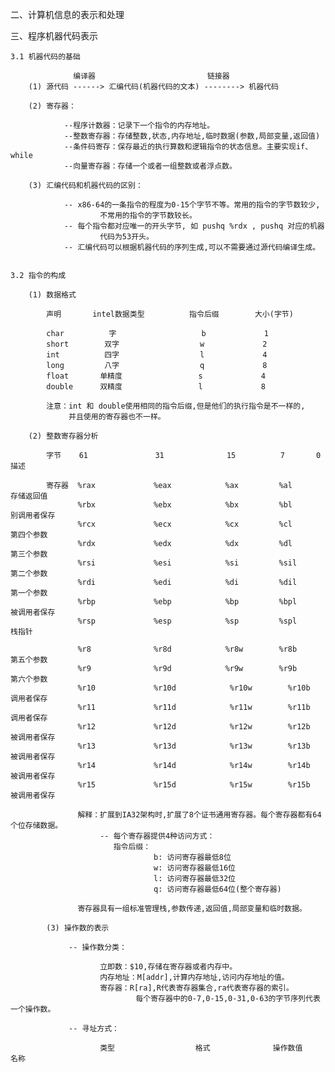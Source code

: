 

二、计算机信息的表示和处理

    


三、程序机器代码表示

    3.1 机器代码的基础
                   
                  编译器                         链接器
        (1) 源代码 ------> 汇编代码(机器代码的文本) --------> 机器代码
    
        (2) 寄存器：
        
                --程序计数器：记录下一个指令的内存地址。 
                --整数寄存器：存储整数,状态,内存地址,临时数据(参数,局部变量,返回值)
                --条件码寄存：保存最近的执行算数和逻辑指令的状态信息。主要实现if、while
                --向量寄存器：存储一个或者一组整数或者浮点数。
                
        (3) 汇编代码和机器代码的区别：
        
                -- x86-64的一条指令的程度为0-15个字节不等。常用的指令的字节数较少,
                        不常用的指令的字节数较长。
                -- 每个指令都对应唯一的开头字节, 如 pushq %rdx , pushq 对应的机器
                        代码为53开头。
                -- 汇编代码可以根据机器代码的序列生成,可以不需要通过源代码编译生成。
        
        
    3.2 指令的构成
    
        (1) 数据格式
        
            声明       intel数据类型          指令后缀        大小(字节)
            
            char          字                   b             1
            short        双字                  w             2
            int          四字                  l             4
            long         八字                  q             8
            float       单精度                 s             4
            double      双精度                 l             8
            
            注意：int 和 double使用相同的指令后缀,但是他们的执行指令是不一样的,
                 并且使用的寄存器也不一样。      
                 
        (2) 整数寄存器分析
        
            字节    61               31              15          7       0         描述
                
            寄存器  %rax             %eax            %ax         %al               存储返回值 
                   %rbx             %ebx            %bx         %bl               别调用者保存  
                   %rcx             %ecx            %cx         %cl               第四个参数  
                   %rdx             %edx            %dx         %dl               第三个参数  
                   %rsi             %esi            %si         %sil              第二个参数  
                   %rdi             %edi            %di         %dil              第一个参数
                   %rbp             %ebp            %bp         %bpl              被调用者保存        
                   %rsp             %esp            %sp         %spl              栈指针 
                  
                   %r8              %r8d            %r8w        %r8b              第五个参数           
                   %r9              %r9d            %r9w        %r9b              第六个参数  
                   %r10             %r10d            %r10w        %r10b           调用者保存  
                   %r11             %r11d            %r11w        %r11b           调用者保存  
                   %r12             %r12d            %r12w        %r12b           被调用者保存
                   %r13             %r13d            %r13w        %r13b           被调用者保存
                   %r14             %r14d            %r14w        %r14b           被调用者保存
                   %r15             %r15d            %r15w        %r15b           被调用者保存
                   
                   解释：扩展到IA32架构时,扩展了8个证书通用寄存器。每个寄存器都有64个位存储数据。
                        -- 每个寄存器提供4种访问方式：
                           指令后缀： 
                                    b: 访问寄存器最低8位
                                    w: 访问寄存器最低16位
                                    l: 访问寄存器最低32位
                                    q: 访问寄存器最低64位(整个寄存器)
                   
                   寄存器具有一组标准管理栈,参数传递,返回值,局部变量和临时数据。
            
            (3) 操作数的表示
                    
                 -- 操作数分类：
                        
                        立即数：$10,存储在寄存器或者内存中。
                        内存地址：M[addr],计算内存地址,访问内存地址的值。
                        寄存器：R[ra],R代表寄存器集合,ra代表寄存器的索引。
                                每个寄存器中的0-7,0-15,0-31,0-63的字节序列代表一个操作数。   
                 
                 -- 寻址方式：
                    
                        类型                  格式              操作数值            名称
                                               